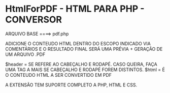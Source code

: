 # HtmlForPDF - HTML PARA PHP - CONVERSOR

ARQUIVO BASE ====> pdf.php

ADICIONE O CONTEUDO HTML DENTRO DO ESCOPO INDICADO VIA COMENTÁRIOS E O RESULTADO FINAL SERÁ UMA PRÉVIA + GERAÇÃO DE UM ARQUIVO .PDF 

$header = SE REFERE AO CABEÇALHO E RODAPÉ. CASO QUEIRA, FAÇA UMA TAG A MAIS SE CABEÇALHO E RODAPÉ FOREM DISTINTOS.
$html = É O CONTEUDO HTML A SER CONVERTIDO EM PDF

A EXTENSÃO TEM SUPORTE COMPLETO A PHP, HTML E CSS.
